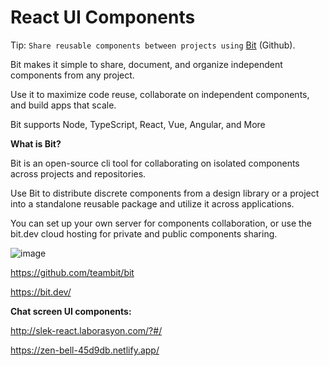 # React UI Components

Tip: `Share reusable components between projects using` [Bit](https://bit.dev/) (Github).

Bit makes it simple to share, document, and organize independent components from any project.

Use it to maximize code reuse, collaborate on independent components, and build apps that scale.

Bit supports Node, TypeScript, React, Vue, Angular, and More

**What is Bit?**

Bit is an open-source cli tool for collaborating on isolated components across projects and repositories.

Use Bit to distribute discrete components from a design library or a project into a standalone reusable package and utilize it across applications.

You can set up your own server for components collaboration, or use the bit.dev cloud hosting for private and public components sharing.

![image](../images//image11.gif)

https://github.com/teambit/bit

https://bit.dev/

**Chat screen UI components:**

http://slek-react.laborasyon.com/?#/

https://zen-bell-45d9db.netlify.app/
